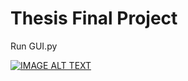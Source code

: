 # Thesis Final Project
Run GUI.py

[![IMAGE ALT TEXT](http://img.youtube.com/vi/UCuKGcEyac0/0.jpg)](https://www.youtube.com/watch?v=UCuKGcEyac0 "Thesis Final Video")

